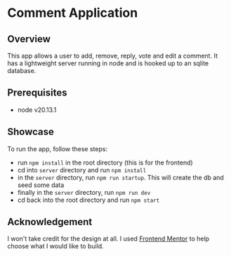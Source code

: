 # Comment Application

## Overview

This app allows a user to add, remove, reply, vote and edit a comment. It has a lightweight server running in node and is hooked up to an sqlite database.

## Prerequisites

- node v20.13.1

## Showcase

To run the app, follow these steps:

- run `npm install` in the root directory (this is for the frontend)
- cd into `server` directory and run `npm install`
- in the `server` directory, run `npm run startup`. This will create the db and seed some data
- finally in the `server` directory, run `npm run dev`
- cd back into the root directory and run `npm start`

## Acknowledgement

I won't take credit for the design at all. I used [Frontend Mentor](https://www.frontendmentor.io/challenges/interactive-comments-section-iG1RugEG9) to help choose what I would like to build.
